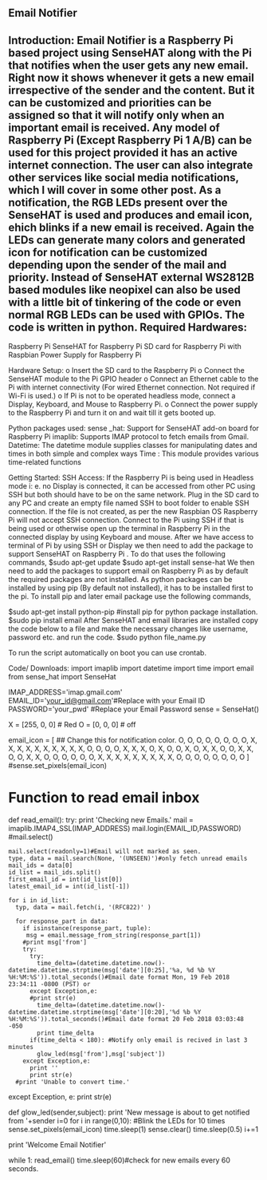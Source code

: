 Email Notifier
--------------------------------------------------------------- 
Introduction: Email Notifier is a Raspberry Pi based project using SenseHAT along with the Pi that notifies when the user gets any new email. Right now it shows whenever it gets a new email irrespective of the sender and the content. But it can be customized and priorities can be assigned so that it will notify only when an important email is received. Any model of Raspberry Pi (Except Raspberry Pi 1 A/B) can be used for this project provided it has an active internet connection. The user can also integrate other services like social media notifications, which I will cover in some other post. As a notification, the RGB LEDs present over the SenseHAT is used and produces and email icon, ehich blinks if a new email is received. Again the LEDs can generate many colors and generated icon for notification can be customized depending upon the sender of the mail and priority. Instead of SenseHAT external WS2812B based modules like neopixel can also be used with a little bit of tinkering of the code or even normal RGB LEDs can be used with GPIOs. The code is written in python.
Required Hardwares:
--------------------------------------------------------------------
Raspberry Pi
SenseHAT for Raspberry Pi
SD card for Raspberry Pi with Raspbian
Power Supply for Raspberry Pi

Hardware Setup:
o	Insert the SD card to the Raspberry Pi
o	Connect the SenseHAT module to the Pi GPIO header
o	Connect an Ethernet cable to the Pi with internet connectivity (For wired Ethernet connection. Not required if Wi-Fi is used.)
o	If Pi is not to be operated headless mode, connect a Display, Keyboard, and Mouse to Raspberry Pi.
o	Connect the power supply to the Raspberry Pi and turn it on and wait till it gets booted up.

Python packages used:
sense _hat: Support for SenseHAT add-on board for Raspberry Pi
imaplib: Supports IMAP protocol to fetch emails from Gmail.
Datetime: The datetime module supplies classes for manipulating dates and times in both simple and complex ways
Time		: This module provides various time-related functions

Getting Started:
SSH Access: 
If the Raspberry Pi is being used in Headless mode i: e. no Display is connected, it can be accessed from other PC using SSH but both should have to be on the same network. Plug in the SD card to any PC and create an empty file named SSH to boot folder to enable SSH connection. If the file is not created, as per the new Raspbian OS Raspberry Pi will not accept SSH connection. Connect to the Pi using SSH if that is being used or otherwise open up the terminal in Raspberry Pi in the connected display by using Keyboard and mouse.
After we have access to terminal of Pi by using SSH or Display we then need to add the package to support SenseHAT on Raspberry Pi . To do that uses the following commands,
$sudo apt-get update 
$sudo apt-get install sense-hat
We then need to add the packages to support email on Raspberry Pi as by default the required packages are not installed. As python packages can be installed by using pip (By default not installed), it has to be installed first to the pi. To install pip and later email package use the following commands,

$sudo apt-get install python-pip #install pip for python package installation.
$sudo pip install email
After SenseHAT and email libraries are installed copy the code below to a file and make the necessary changes like username, password etc. and run the code.
$sudo python file_name.py

To run the script automatically on boot you can use crontab.

Code/ Downloads:
import imaplib
import datetime
import time
import email
from sense_hat import SenseHat


IMAP_ADDRESS='imap.gmail.com'
EMAIL_ID='your_id@gmail.com'#Replace with your Email ID
PASSWORD='your_pwd' #Replace your Email Password
sense = SenseHat()

X = [255, 0, 0]  # Red
O = [0, 0, 0]  # off

email_icon = [  ## Change this for notification color.
O, O, O, O, O, O, O, O,
X, X, X, X, X, X, X, X,
X, X, O, O, O, O, X, X,
X, O, X, O, O, X, O, X,
X, O, O, X, X, O, O, X,
X, O, O, O, O, O, O, X,
X, X, X, X, X, X, X, X,
O, O, O, O, O, O, O, O
]
#sense.set_pixels(email_icon)
# Function to read email inbox
def read_email():
  try:
    print 'Checking new Emails.'
    mail = imaplib.IMAP4_SSL(IMAP_ADDRESS)
    mail.login(EMAIL_ID,PASSWORD)
    #mail.select()

    mail.select(readonly=1)#Email will not marked as seen.
    type, data = mail.search(None, '(UNSEEN)')#only fetch unread emails
    mail_ids = data[0]
    id_list = mail_ids.split()
    first_email_id = int(id_list[0])
    latest_email_id = int(id_list[-1])

    for i in id_list:
      typ, data = mail.fetch(i, '(RFC822)' )

      for response_part in data:
        if isinstance(response_part, tuple):
         msg = email.message_from_string(response_part[1])
        #print msg['from']
        try:
          try:
            time_delta=(datetime.datetime.now()-datetime.datetime.strptime(msg['date'][0:25],'%a, %d %b %Y %H:%M:%S')).total_seconds()#Email date format Mon, 19 Feb 2018 23:34:11 -0800 (PST) or
          except Exception,e:
          #print str(e)
            time_delta=(datetime.datetime.now()-datetime.datetime.strptime(msg['date'][0:20],'%d %b %Y %H:%M:%S')).total_seconds()#Email date format 20 Feb 2018 03:03:48 -050
            print time_delta
          if(time_delta < 180): #Notify only email is recived in last 3 minutes
            glow_led(msg['from'],msg['subject'])
        except Exception,e:
          print ''
          print str(e)
      #print 'Unable to convert time.'
  except Exception, e:
    print str(e)

def glow_led(sender,subject):
  print 'New message is about to get notified from '+sender
  i=0
  for i in range(0,10): #Blink the LEDs for 10 times
    sense.set_pixels(email_icon)
    time.sleep(1)
    sense.clear()
    time.sleep(0.5)
    i+=1

print 'Welcome Email Notifier'

while 1:
  read_email()
  time.sleep(60)#check for new emails every 60 seconds.
